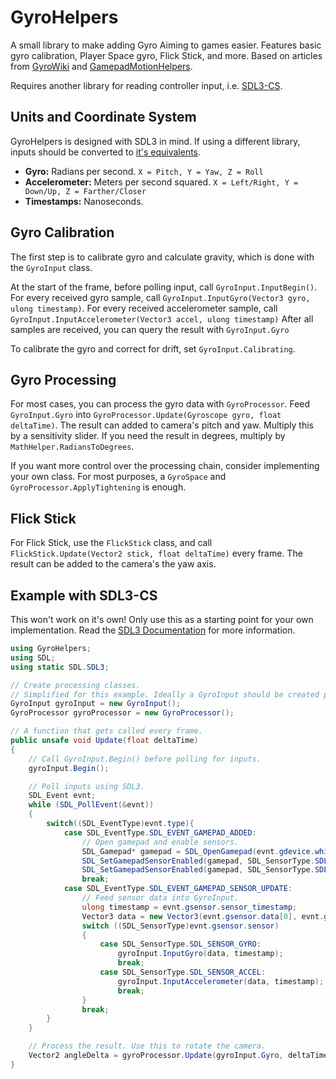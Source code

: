 # GyroHelpers
A small library to make adding Gyro Aiming to games easier. Features basic gyro calibration, Player Space gyro, Flick Stick, and more.
Based on articles from [GyroWiki](http://gyrowiki.jibbsmart.com/) and [GamepadMotionHelpers](https://github.com/JibbSmart/GamepadMotionHelpers/).

Requires another library for reading controller input, i.e. [SDL3-CS](https://www.nuget.org/packages/ppy.SDL3-CS).

## Units and Coordinate System
GyroHelpers is designed with SDL3 in mind. If using a different library, inputs should be converted to [it's equivalents](https://wiki.libsdl.org/SDL3/SDL_SensorType).
* **Gyro:** Radians per second. `X = Pitch, Y = Yaw, Z = Roll`
* **Accelerometer:** Meters per second squared. `X = Left/Right, Y = Down/Up, Z = Farther/Closer`
* **Timestamps:** Nanoseconds.

## Gyro Calibration
The first step is to calibrate gyro and calculate gravity, which is done with the `GyroInput` class.

At the start of the frame, before polling input, call `GyroInput.InputBegin()`.
For every received gyro sample, call `GyroInput.InputGyro(Vector3 gyro, ulong timestamp)`.
For every received accelerometer sample, call `GyroInput.InputAccelerometer(Vector3 accel, ulong timestamp)`
After all samples are received, you can query the result with `GyroInput.Gyro`

To calibrate the gyro and correct for drift, set `GyroInput.Calibrating`.

## Gyro Processing
For most cases, you can process the gyro data with `GyroProcessor`.
Feed `GyroInput.Gyro` into `GyroProcessor.Update(Gyroscope gyro, float deltaTime)`.
The result can added to camera's pitch and yaw. Multiply this by a sensitivity slider.
If you need the result in degrees, multiply by `MathHelper.RadiansToDegrees`.

If you want more control over the processing chain, consider implementing your own class.
For most purposes, a `GyroSpace` and `GyroProcessor.ApplyTightening` is enough.

## Flick Stick
For Flick Stick, use the `FlickStick` class, and call `FlickStick.Update(Vector2 stick, float deltaTime)` every frame.
The result can be added to the camera's the yaw axis.

## Example with SDL3-CS
This won't work on it's own! Only use this as a starting point for your own implementation.
Read the [SDL3 Documentation](https://wiki.libsdl.org/SDL3/CategoryGamepad) for more information.

```csharp
using GyroHelpers;
using SDL;
using static SDL.SDL3;

// Create processing classes.
// Simplified for this example. Ideally a GyroInput should be created per controller.
GyroInput gyroInput = new GyroInput();
GyroProcessor gyroProcessor = new GyroProcessor();

// A function that gets called every frame.
public unsafe void Update(float deltaTime)
{
    // Call GyroInput.Begin() before polling for inputs.
    gyroInput.Begin();

    // Poll inputs using SDL3.
    SDL_Event evnt;
    while (SDL_PollEvent(&evnt))
    {
        switch((SDL_EventType)evnt.type){
            case SDL_EventType.SDL_EVENT_GAMEPAD_ADDED:
                // Open gamepad and enable sensors.
                SDL_Gamepad* gamepad = SDL_OpenGamepad(evnt.gdevice.which);
                SDL_SetGamepadSensorEnabled(gamepad, SDL_SensorType.SDL_SENSOR_GYRO, true);
                SDL_SetGamepadSensorEnabled(gamepad, SDL_SensorType.SDL_SENSOR_ACCEL, true);
                break;
            case SDL_EventType.SDL_EVENT_GAMEPAD_SENSOR_UPDATE:
                // Feed sensor data into GyroInput.
                ulong timestamp = evnt.gsensor.sensor_timestamp;
                Vector3 data = new Vector3(evnt.gsensor.data[0], evnt.gsensor.data[1], evnt.gsensor.data[2]);
                switch ((SDL_SensorType)evnt.gsensor.sensor)
                {
                    case SDL_SensorType.SDL_SENSOR_GYRO:
                        gyroInput.InputGyro(data, timestamp);
                        break;
                    case SDL_SensorType.SDL_SENSOR_ACCEL:
                        gyroInput.InputAccelerometer(data, timestamp);
                        break;
                }
                break;
        }
    }

    // Process the result. Use this to rotate the camera.
    Vector2 angleDelta = gyroProcessor.Update(gyroInput.Gyro, deltaTime);
}
```